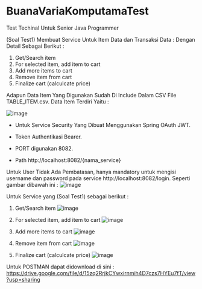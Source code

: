 # BuanaVariaKomputamaTest
Test Techinal Untuk Senior Java Programmer

(Soal Test1)
Membuat Service Untuk Item Data dan Transaksi Data : 
Dengan Detail Sebagai Berikut : 
1. Get/Search item
2. For selected item, add item to cart
3. Add more items to cart
4. Remove item from cart
5. Finalize cart (calculcate price)

Adapun Data Item Yang Digunakan Sudah Di Include Dalam CSV File TABLE_ITEM.csv.
Data Item Terdiri Yaitu :

![image](https://user-images.githubusercontent.com/34059058/129319040-3bab5246-2e73-4521-9e14-936d46d7ef64.png)

* Untuk Service Security Yang Dibuat Menggunakan Spring OAuth JWT. 

* Token Authentikasi Bearer.

* PORT digunakan 8082.

* Path http://localhost:8082/{nama_service}

Untuk User Tidak Ada Pembatasan, hanya mandatory untuk mengisi username dan password pada service http://localhost:8082/login. Seperti gambar dibawah ini : 
![image](https://user-images.githubusercontent.com/34059058/129319546-a02feb95-e91e-4d34-b9db-ebdd38890428.png)


Untuk Service yang (Soal Test1) sebagai berikut : 

1. Get/Search item
![image](https://user-images.githubusercontent.com/34059058/129319748-85b2d29a-c721-4146-a737-409930b3d421.png)

2. For selected item, add item to cart
![image](https://user-images.githubusercontent.com/34059058/129319904-a7a5d255-dc7f-4aa1-a155-c256706cb987.png)

3. Add more items to cart
![image](https://user-images.githubusercontent.com/34059058/129320044-3776ea60-e2f8-4cca-afa5-3e67f62d67f3.png)

4. Remove item from cart
![image](https://user-images.githubusercontent.com/34059058/129320227-bb06fc6c-a31f-48e3-96e6-404adc11afe9.png)

5. Finalize cart (calculcate price)
![image](https://user-images.githubusercontent.com/34059058/129320350-6ac1d0b5-8694-488e-9c68-bc53cd7ea0fe.png)


Untuk POSTMAN dapat didownload di sini : 
https://drive.google.com/file/d/15zq2RrjkCYwxirnmih4D7czs7HYEu7fT/view?usp=sharing



